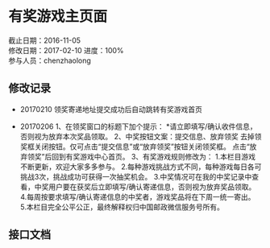 # 有奖游戏主页面
截止日期：2016-11-05  
修改日期：2017-02-10 
进度：100%  
参与人员：chenzhaolong  



## 修改记录
- 20170210
领奖寄递地址提交成功后自动跳转有奖游戏首页

- 20170206
1、在领奖窗口的标题下加个提示：
*请立即填写/确认收件信息，否则视为放弃本次奖品领取。
2、中奖按钮文案：提交信息、放弃领奖
去掉领奖框关闭按钮。仅可点击“提交信息”或“放弃领奖”按钮关闭领奖框。
点击“放弃领奖”后回到有奖游戏中心首页。
3、有奖游戏规则修改为：
1.本栏目游戏不断更新，欢迎大家多多参与。
2.每种游戏挑战方式不同，每种游戏每日各可挑战3次，挑战成功可获得一次抽奖机会。
3.中奖情况可在我的中奖记录中查看，中奖用户要在获奖后立即填写/确认寄递信息，否则视为放弃奖品领取。
4.每周按要求填写/确认寄递信息的中奖者，游戏奖品将在下周一统一寄出。
5.本栏目完全公平公正，最终解释权归中国邮政微信服务号所有。




## 接口文档
